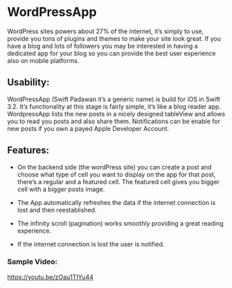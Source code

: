 # WordPressApp

WordPress sites powers about 27% of the internet, it’s simply to use, provide you tons of plugins and themes to make your site look great. If you have a blog and lots of followers you may be interested in having a dedicated app for your blog so you can provide the best user experience also on mobile platforms. 

## Usability:

WordPressApp (Swift Padawan it’s a generic name) is build for iOS in Swift 3.2. It’s functionality at this stage is fairly simple, it’s like a blog reader app. WordpressApp lists the new posts in a nicely designed tableView and allows you to read you posts and also share them. Notifications can be enable for new posts if you own a payed Apple Developer Account. 

## Features:

* On the backend side (the wordPress site) you can create a post and choose what type of cell you want to display on the app for that post, there’s a regular and a featured cell. The featured cell gives you bigger cell with a bigger posts image. 

* The App automatically refreshes the data if the internet connection is lost and then reestablished.

* The infinity scroll (pagination) works smoothly providing a great reading experience.

* If the internet connection is lost the user is notified. 

### Sample Video:

https://youtu.be/zOau1TIYu44

